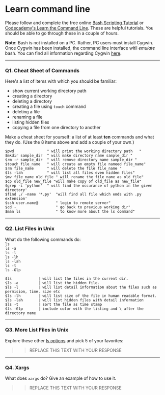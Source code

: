 # Learn command line

Please follow and complete the free online [Bash Scripting Tutorial](https://ryanstutorials.net/bash-scripting-tutorial/) or [Codecademy's Learn the Command Line](https://www.codecademy.com/learn/learn-the-command-line). These are helpful tutorials. You should be able to go through these in a couple of hours.

**Note:** Bash is not installed on a PC. Rather, PC users must install Cygwin. Once Cygwin has been installed, the command line interface witll _emulate_ bash. You can find all information regarding Cygwin [here](https://www.cygwin.com/).

---

### Q1.  Cheat Sheet of Commands  

Here's a list of items with which you should be familiar:  
* show current working directory path
* creating a directory
* deleting a directory
* creating a file using `touch` command
* deleting a file
* renaming a file
* listing hidden files
* copying a file from one directory to another

Make a cheat sheet for yourself: a list of at least **ten** commands and what they do.  (Use the 8 items above and add a couple of your own.)  

```
$pwd               " will print the working directory path   " 
$mkdir sample_dir  " will make directory name sample_dir "
$rm -r sample_dir  " will remove directory name sample_dir "
$touch file_name   " will create an empty file nameed file_name"
$rm file_name      " will delete the file file_name "
$ls -lah           " will list all files even hidden files"
$mv file_name old_file " will rename the file_name as old_file"
$cp old_file new_file "will make copy of old_file as new_file"
$grep -i 'python'  " will find the occurance of python in the given directory'
$find ./ -name '*.py'  "will find all file which ends with .py extension'
$ssh user.name@        " login to remote server"
$cd -                  " go back to previous working dir"
$man ls                " to know more about the ls command"
```

---

### Q2.  List Files in Unix   

What do the following commands do:  
`ls`  
`ls -a`  
`ls -l`  
`ls -lh`  
`ls -lah`  
`ls -t`  
`ls -Glp`  

```
$ls            | will list the files in the current dir.
$ls -a         | will list the hidden file.
$ls -l         | will list detail information about the files such as permision, time, size etc
$ls -lh        | will list size of the file in human readable format.
$ls -lah       | will list hidden files with detail information
$ls -t         | sort the file as time stamp
$ls -Glp       | include color with the listing and \ after the directory name
```

---

### Q3.  More List Files in Unix  

Explore these other [ls options](http://www.techonthenet.com/unix/basic/ls.php) and pick 5 of your favorites:

> > REPLACE THIS TEXT WITH YOUR RESPONSE

---

### Q4.  Xargs   

What does `xargs` do? Give an example of how to use it.

> > REPLACE THIS TEXT WITH YOUR RESPONSE

 

